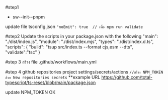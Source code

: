 #step1

-   sw--init--pnpm

update file tsconfig.json
`"noEmit": true  // เพื่อ npm run validate`

#step2
Update the scripts in your package.json with the following
"main": "./dist/index.js",
"module": "./dist/index.mjs",
"types": "./dist/index.d.ts",
"scripts": {
"build": "tsup src/index.ts --format cjs,esm --dts",
"validate":"tsc"
}

#step 3
สร้าง file .github/workflows/main.yml

#step 4
github repositories project settings/secrets/actions
`//สร้าง NPM_TOKEN ด้วย New repositories secrets`
\*\*example URL https://github.com/total-typescript/ts-reset/blob/main/package.json

update NPM_TOKEN OK
